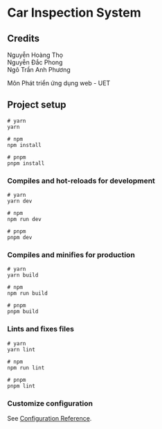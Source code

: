 # Car Inspection System

## Credits

Nguyễn Hoàng Thọ<br>
Nguyễn Đắc Phong<br>
Ngô Trần Anh Phương<br>

Môn Phát triển ứng dụng web - UET

## Project setup

```
# yarn
yarn

# npm
npm install

# pnpm
pnpm install
```

### Compiles and hot-reloads for development

```
# yarn
yarn dev

# npm
npm run dev

# pnpm
pnpm dev
```

### Compiles and minifies for production

```
# yarn
yarn build

# npm
npm run build

# pnpm
pnpm build
```

### Lints and fixes files

```
# yarn
yarn lint

# npm
npm run lint

# pnpm
pnpm lint
```

### Customize configuration

See [Configuration Reference](https://vitejs.dev/config/).
